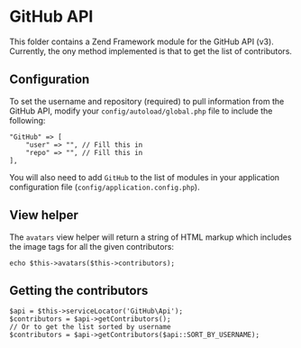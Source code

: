 GitHub API
==========

This folder contains a Zend Framework module for the GitHub API (v3). Currently, the ony method implemented is that to get the list of contributors.

Configuration
-------------

To set the username and repository (required) to pull information from the GitHub API, modify your `config/autoload/global.php` file to include the following:

    "GitHub" => [
        "user" => "", // Fill this in
        "repo" => "", // Fill this in
    ],

You will also need to add `GitHub` to the list of modules in your application configuration file (`config/application.config.php`).

View helper
-----------

The `avatars` view helper will return a string of HTML markup which includes the image tags for all the given contributors:

    echo $this->avatars($this->contributors);

Getting the contributors
------------------------

    $api = $this->serviceLocator('GitHub\Api');
    $contributors = $api->getContributors();
    // Or to get the list sorted by username
    $contributors = $api->getContributors($api::SORT_BY_USERNAME);
